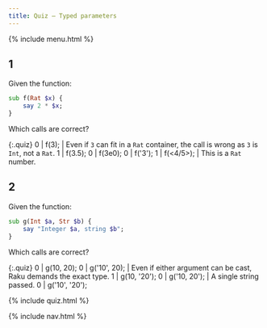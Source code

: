 ```yaml
---
title: Quiz — Typed parameters
---
```


{% include menu.html %}

## 1

Given the function:

```raku
sub f(Rat $x) {
    say 2 * $x;
}
```

Which calls are correct?

{:.quiz}
0 | f(3); | Even if `3` can fit in a `Rat` container, the call is wrong as `3` is `Int`, not a `Rat`.
1 | f(3.5);
0 | f(3e0);
0 | f(&apos;3&apos;);
1 | f(<4/5>); | This is a `Rat` number.


## 2

Given the function:

```raku
sub g(Int $a, Str $b) {
    say "Integer $a, string $b";
}
```

Which calls are correct?

{:.quiz}
0 | g(10, 20);
0 | g(&apos;10&apos;, 20); | Even if either argument can be cast, Raku demands the exact type.
1 | g(10, &apos;20&apos;);
0 | g(&apos;10, 20&apos;); | A single string passed.
0 | g(&apos;10&apos;, &apos;20&apos;); 


{% include quiz.html %}

{% include nav.html %}